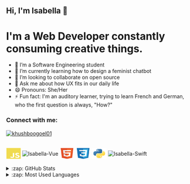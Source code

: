 ## Hi, I'm Isabella 👋

# I'm a Web Developer constantly consuming creative things.  

- 🔭 I’m a Software Engineering student
- 🌱 I’m currently learning how to design a feminist chatbot
- 👯 I’m looking to collaborate on open source
- 💬 Ask me about how UX fits in our daily life
- 😄 Pronouns: She/Her
- ⚡ Fun fact: I'm an auditory learner, trying to learn French and German, who the first question is always, "How?"


### Connect with me:
<a href="https://www.linkedin.com/in/isabella-ct-santos/" target="blank"><img align="center" src="https://cdn.jsdelivr.net/npm/simple-icons@3.0.1/icons/linkedin.svg" alt="khushboogoel01" height="30" width="40" /></a>


<div style="display: inline_block"><br>
  <img align="center" alt="Isabella-Js" height="30" width="40" src="https://raw.githubusercontent.com/devicons/devicon/master/icons/javascript/javascript-plain.svg">
  <img align="center" alt="Isabella-Vue" height="30" width="40" src="https://cdn.jsdelivr.net/gh/devicons/devicon/icons/vuejs/vuejs-original.svg">
  <img align="center" alt="Isabella-HTML" height="30" width="40" src="https://raw.githubusercontent.com/devicons/devicon/master/icons/html5/html5-original.svg">
  <img align="center" alt="Isabella-CSS" height="30" width="40" src="https://raw.githubusercontent.com/devicons/devicon/master/icons/css3/css3-original.svg">
  <img align="center" alt="Isabella-Python" height="30" width="40" src="https://raw.githubusercontent.com/devicons/devicon/master/icons/python/python-original.svg">
  <img align="center" alt="Isabella-Swift" height="30" width="40" src="https://cdn.jsdelivr.net/gh/devicons/devicon/icons/swift/swift-original.svg">
</div>

<br />

<details>
  <summary>:zap: GitHub Stats</summary>

<p>&nbsp;<img align="center" src="https://github-readme-stats.vercel.app/api?username=bellacristsantos&show_icons=true&locale=en" alt="khushboogoel01" /></p>

</details>

<details>
  <summary>:zap: Most Used Languages</summary>

<img align="left" alt="Isabella's GitHub Top Languages" src="https://github-readme-stats.vercel.app/api/top-langs/?username=bellacristsantos" />

</details>
